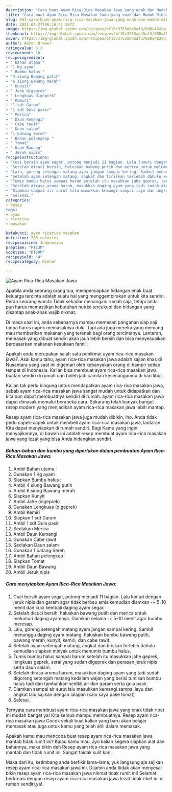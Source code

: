 ```yaml
---
description: "Cara buat Ayam Rica-Rica Masakan Jawa yang enak dan Mudah Dibuat"
title: "Cara buat Ayam Rica-Rica Masakan Jawa yang enak dan Mudah Dibuat"
slug: 931-cara-buat-ayam-rica-rica-masakan-jawa-yang-enak-dan-mudah-dibuat
date: 2021-04-27T06:16:41.967Z
image: https://img-global.cpcdn.com/recipes/bf15c3753ab45af3/680x482cq70/ayam-rica-rica-masakan-jawa-foto-resep-utama.jpg
thumbnail: https://img-global.cpcdn.com/recipes/bf15c3753ab45af3/680x482cq70/ayam-rica-rica-masakan-jawa-foto-resep-utama.jpg
cover: https://img-global.cpcdn.com/recipes/bf15c3753ab45af3/680x482cq70/ayam-rica-rica-masakan-jawa-foto-resep-utama.jpg
author: Aaron Brewer
ratingvalue: 3.3
reviewcount: 10
recipeingredient:
- " Bahan utama "
- "1 Kg ayam"
- " Bumbu halus "
- "4 siung Bawang putih"
- "6 siung Bawang merah"
- " Kunyit"
- " Jahe digeprek"
- " Lengkuas digeprek"
- " Kemiri"
- "1 sdt Garam"
- "1 sdt Gula pasir"
- " Merica"
- " Daun Kemangi"
- " Cabe rawit"
- " Daun salam"
- "1 batang Sereh"
- " Bahan pelengkap "
- " Tomat"
- " Daun Bawang"
- " Jeruk nipis"
recipeinstructions:
- "Cuci bersih ayam segar, potong menjadi 11 bagian. Lalu lumuri dengan jeruk nipis dan garam agar tidak berbau amis kemudian diamkan -+ 5-10 menit dan cuci kembali daging ayam segar."
- "Setelah dicuci bersih, haluskan bawang putih dan merica untuk melumuri daging ayamnya. Diamkan selama -+ 5-10 menit agar bumbu meresap."
- "Lalu, goreng setengah matang ayam jangan sampai kering. Sambil menunggu daging ayam matang, haluskan bumbu bawang putih, bawang merah, kunyit, kemiri, dan cabe rawit."
- "Setelah ayam setengah matang, angkat dan tiriskan terlebih dahulu kemudian siapkan minyak untuk menumis bumbu halus."
- "Tumis bumbu halus sampai harum setelah itu masukkan jahe geprek, lengkuas geprek, serai yang sudah digeprek dan perasan jeruk nipis serta daun salam."
- "Setelah dirasa aroma harum, masukkan daging ayam yang tadi sudah digoreng setengah matang kedalam wajan yang berisi tumisan bumbu halus tadi dan tambahkan sedikit air dan garam serta gula pasir."
- "Diamkan sampai air surut lalu masukkan kemangi sampai layu dan angkat lalu sajikan dengan lalapan (kalo saya pake tomat)"
- "Selesai."
categories:
- Resep
tags:
- ayam
- ricarica
- masakan

katakunci: ayam ricarica masakan 
nutrition: 260 calories
recipecuisine: Indonesian
preptime: "PT13M"
cooktime: "PT59M"
recipeyield: "4"
recipecategory: Dinner

---
```



![Ayam Rica-Rica Masakan Jawa](https://img-global.cpcdn.com/recipes/bf15c3753ab45af3/680x482cq70/ayam-rica-rica-masakan-jawa-foto-resep-utama.jpg)

Apabila anda seorang orang tua, mempersiapkan hidangan enak buat keluarga tercinta adalah suatu hal yang menggembirakan untuk kita sendiri. Peran seorang  wanita Tidak sekadar menangani rumah saja, tetapi anda pun harus memastikan kebutuhan nutrisi tercukupi dan hidangan yang disantap anak-anak wajib nikmat.

Di masa  saat ini, anda sebenarnya mampu memesan panganan siap saji tanpa harus capek memasaknya dulu. Tapi ada juga mereka yang memang mau memberikan makanan yang terenak bagi orang tercintanya. Lantaran, memasak yang dibuat sendiri akan jauh lebih bersih dan bisa menyesuaikan berdasarkan makanan kesukaan famili. 



Apakah anda merupakan salah satu penikmat ayam rica-rica masakan jawa?. Asal kamu tahu, ayam rica-rica masakan jawa adalah sajian khas di Nusantara yang saat ini digemari oleh kebanyakan orang di hampir setiap tempat di Indonesia. Kalian bisa membuat ayam rica-rica masakan jawa buatan sendiri di rumah dan boleh jadi camilan kesenanganmu di hari libur.

Kalian tak perlu bingung untuk mendapatkan ayam rica-rica masakan jawa, sebab ayam rica-rica masakan jawa sangat mudah untuk didapatkan dan kita pun dapat membuatnya sendiri di rumah. ayam rica-rica masakan jawa dapat dimasak memalui beraneka cara. Sekarang telah banyak banget resep modern yang menjadikan ayam rica-rica masakan jawa lebih mantap.

Resep ayam rica-rica masakan jawa juga mudah dibikin, lho. Anda tidak perlu capek-capek untuk membeli ayam rica-rica masakan jawa, lantaran Kita dapat menyiapkan di rumah sendiri. Bagi Kamu yang ingin menyajikannya, di bawah ini adalah resep membuat ayam rica-rica masakan jawa yang lezat yang bisa Anda hidangkan sendiri.

<!--inarticleads1-->

##### Bahan-bahan dan bumbu yang diperlukan dalam pembuatan Ayam Rica-Rica Masakan Jawa:

1. Ambil  Bahan utama :
1. Gunakan 1 Kg ayam
1. Siapkan  Bumbu halus :
1. Ambil 4 siung Bawang putih
1. Ambil 6 siung Bawang merah
1. Siapkan  Kunyit
1. Ambil  Jahe (digeprek)
1. Gunakan  Lengkuas (digeprek)
1. Ambil  Kemiri
1. Siapkan 1 sdt Garam
1. Ambil 1 sdt Gula pasir
1. Sediakan  Merica
1. Ambil  Daun Kemangi
1. Gunakan  Cabe rawit
1. Sediakan  Daun salam
1. Gunakan 1 batang Sereh
1. Ambil  Bahan pelengkap :
1. Siapkan  Tomat
1. Ambil  Daun Bawang
1. Ambil  Jeruk nipis




<!--inarticleads2-->

##### Cara menyiapkan Ayam Rica-Rica Masakan Jawa:

1. Cuci bersih ayam segar, potong menjadi 11 bagian. Lalu lumuri dengan jeruk nipis dan garam agar tidak berbau amis kemudian diamkan -+ 5-10 menit dan cuci kembali daging ayam segar.
1. Setelah dicuci bersih, haluskan bawang putih dan merica untuk melumuri daging ayamnya. Diamkan selama -+ 5-10 menit agar bumbu meresap.
1. Lalu, goreng setengah matang ayam jangan sampai kering. Sambil menunggu daging ayam matang, haluskan bumbu bawang putih, bawang merah, kunyit, kemiri, dan cabe rawit.
1. Setelah ayam setengah matang, angkat dan tiriskan terlebih dahulu kemudian siapkan minyak untuk menumis bumbu halus.
1. Tumis bumbu halus sampai harum setelah itu masukkan jahe geprek, lengkuas geprek, serai yang sudah digeprek dan perasan jeruk nipis serta daun salam.
1. Setelah dirasa aroma harum, masukkan daging ayam yang tadi sudah digoreng setengah matang kedalam wajan yang berisi tumisan bumbu halus tadi dan tambahkan sedikit air dan garam serta gula pasir.
1. Diamkan sampai air surut lalu masukkan kemangi sampai layu dan angkat lalu sajikan dengan lalapan (kalo saya pake tomat)
1. Selesai.




Ternyata cara membuat ayam rica-rica masakan jawa yang enak tidak ribet ini mudah banget ya! Kita semua mampu membuatnya. Resep ayam rica-rica masakan jawa Cocok sekali buat kalian yang baru akan belajar memasak atau juga untuk kamu yang telah ahli dalam memasak.

Apakah kamu mau mencoba buat resep ayam rica-rica masakan jawa mantab tidak rumit ini? Kalau kamu mau, ayo kalian segera siapkan alat dan bahannya, maka bikin deh Resep ayam rica-rica masakan jawa yang mantab dan tidak rumit ini. Sangat taidak sulit kan. 

Maka dari itu, ketimbang anda berfikir lama-lama, yuk langsung aja sajikan resep ayam rica-rica masakan jawa ini. Dijamin anda tiidak akan menyesal bikin resep ayam rica-rica masakan jawa nikmat tidak rumit ini! Selamat berkreasi dengan resep ayam rica-rica masakan jawa lezat tidak ribet ini di rumah sendiri,ya!.


